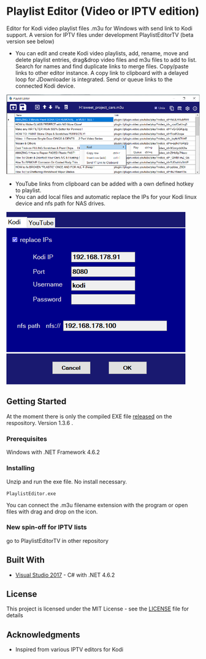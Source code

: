 # Playlist Editor (Video or IPTV edition)
Editor for Kodi video playlist files .m3u for Windows with send link to Kodi support.
A version for IPTV files under development PlaylistEditorTV (beta version see below)

- You can edit and create Kodi video playlists, add, rename, move and delete playlist entries, drag&drop video files and m3u files to add to list. Search for names and find duplicate links to merge files. Copy/paste links to other editor instance. A copy link to clipboard with a delayed loop for JDownloader is integrated. 
Send or queue links to the connected Kodi device.

![UI](PlaylistEditor1.png)

- YouTube links from clipboard can be added with a own defined hotkey to playlist.
- You can add local files and automatic replace the IPs for your Kodi linux device and nfs path for NAS drives.

![UI](kodi_tabPNG.PNG)


## Getting Started

At the moment there is only the compiled EXE file [released](https://github.com/Isayso/PlaylistEditor/releases) on the respository. Version 1.3.6 . 


### Prerequisites

Windows with .NET Framework 4.6.2



### Installing

Unzip and run the exe file. No install necessary.


```
PlaylistEditor.exe
```


You can connect the .m3u filename extension with the program or open files with drag and drop on the icon.

### New spin-off for IPTV lists

go to PlaylistEditorTV in other repository



## Built With

* [Visual Studio 2017](https://visualstudio.microsoft.com/) - C# with .NET 4.6.2


## License

This project is licensed under the MIT License - see the [LICENSE](LICENSE) file for details

## Acknowledgments

* Inspired from various IPTV editors for Kodi

